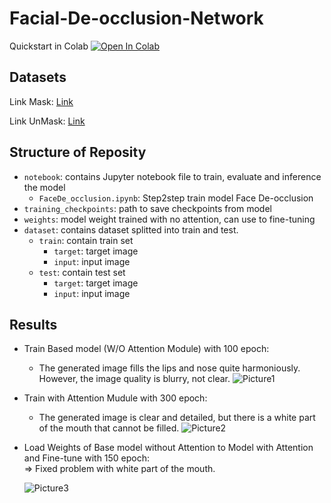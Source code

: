 # Facial-De-occlusion-Network

Quickstart in Colab [![Open In Colab](https://colab.research.google.com/assets/colab-badge.svg)](https://colab.research.google.com/drive/1OrpR9FAfXnJij0ecQkgE6KGWf7kLt3p3?usp=sharing)

## Datasets

Link Mask: [Link](https://github.com/cabani/MaskedFace-Net.git)

Link UnMask: [Link](https://github.com/NVlabs/ffhq-dataset.git)

## Structure of Reposity
* `notebook`: contains Jupyter notebook file to train, evaluate and inference the model
    *  `FaceDe_occlusion.ipynb`: Step2step train model Face De-occlusion
* `training_checkpoints`: path to save checkpoints from model
* `weights`: model weight trained with no attention, can use to fine-tuning
* `dataset`: contains dataset splitted into train and test.
   *  `train`: contain train set
       *  `target`: target image
       *  `input`: input image
   *  `test`: contain test set
       * `target`: target image
       *  `input`: input image
       
## Results
* Train Based model (W/O Attention Module) with 100 epoch:
   - The generated image fills the lips and nose quite harmoniously. However, the image quality is blurry, not clear.
![Picture1](https://user-images.githubusercontent.com/45920660/231653665-9d720e4b-edc0-4111-9627-1851c5a64d52.png)



* Train with Attention Mudule with 300 epoch:  
   - The generated image is clear and detailed, but there is a white part of the mouth that cannot be filled.
   ![Picture2](https://user-images.githubusercontent.com/45920660/231653744-c4c967eb-e235-4e1a-be22-dd7018bf8824.png)

* Load Weights of Base model without Attention to Model with Attention and Fine-tune with 150 epoch:  
   => Fixed problem with white part of the mouth.


   ![Picture3](https://user-images.githubusercontent.com/45920660/231653771-7fbf930f-7727-43ed-a4b5-db83b3fa2ff5.png)
